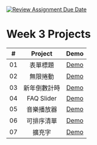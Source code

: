 [![Review Assignment Due Date](https://classroom.github.com/assets/deadline-readme-button-24ddc0f5d75046c5622901739e7c5dd533143b0c8e959d652212380cedb1ea36.svg)](https://classroom.github.com/a/k2L2x6nl)

# Week 3 Projects

|  #  |   Project    |                                   Demo                                    |
| :-: | :----------: | :-----------------------------------------------------------------------: |
| 01  |   表單標題   |   [Demo](https://a2623212.github.io/m3-week-03-a2623212/form_validator)   |
| 02  |   無限捲動   |          [Demo](https://a2623212.github.io/m3-week-03-a2623212/)          |
| 03  | 新年倒數計時 | [Demo](https://a2623212.github.io/m3-week-03-a2623212/new_year_countdown) |
| 04  |  FAQ Slider  |     [Demo](https://a2623212.github.io/m3-week-03-a2623212/faq_slider)     |
| 05  |  音樂播放器  |    [Demo](https://a2623212.github.io/m3-week-03-a2623212/music_player)    |
| 06  |  可排序清單  |   [Demo](https://a2623212.github.io/m3-week-03-a2623212/sortable_list)    |
| 07  |    擴充字    |          [Demo](https://a2623212.github.io/m3-week-03-a2623212/)          |
